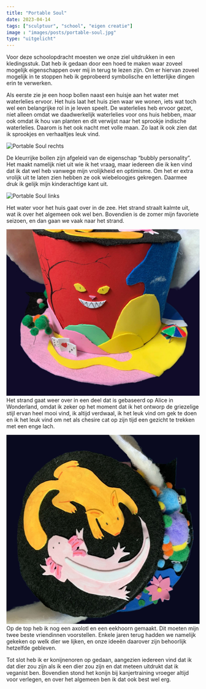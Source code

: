 ```yaml
---
title: "Portable Soul"
date: 2023-04-14
tags: ["sculptuur", "school", "eigen creatie"]
image : "images/posts/portable-soul.jpg"
type: "uitgelicht"
---
```


Voor deze schoolopdracht moesten we onze ziel uitdrukken in een kledingsstuk. Dat heb ik gedaan door een hoed te maken waar zoveel mogelijk eigenschappen over mij in terug te lezen zijn. Om er hiervan zoveel mogelijk in te stoppen heb ik geprobeerd symbolische en letterlijke dingen erin te verwerken.

Als eerste zie je een hoop bollen naast een huisje aan het water met waterlelies ervoor. Het huis laat het huis zien waar we wonen, iets wat toch wel een belangrijke rol in je leven speelt. De waterlelies heb ervoor gezet, niet alleen omdat we daadwerkelijk waterlelies voor ons huis hebben, maar ook omdat ik hou van planten en dit verwijst naar het sprookje indische waterlelies. Daarom is het ook nacht met volle maan. Zo laat ik ook zien dat ik sprookjes en verhaaltjes leuk vind.

![Portable Soul rechts](portable-soul-rechts.png)

De kleurrijke bollen zijn afgeleid van de eigenschap “bubbly personality”. Het maakt namelijk niet uit wie ik het vraag, maar iedereen die ik ken vind dat ik dat wel heb vanwege mijn vrolijkheid en optimisme. Om het er extra vrolijk uit te laten zien hebben ze ook wiebeloogjes gekregen. Daarmee druk ik gelijk mijn kinderachtige kant uit.

![Portable Soul links](portable-soul-links.png)

Het water voor het huis gaat over in de zee. Het strand straalt kalmte uit, wat ik over het algemeen ook wel ben. Bovendien is de zomer mijn favoriete seizoen, en dan gaan we vaak naar het strand.


![Portable Soul achter](portable-soul-achterkant.jpg)
Het strand gaat weer over in een deel dat is gebaseerd op Alice in Wonderland, omdat ik zeker op het moment dat ik het ontworp de griezelige stijl ervan heel mooi vind, ik altijd verdwaal, ik het leuk vind om gek te doen en ik het leuk vind om net als chesire cat op zijn tijd een gezicht te trekken met een enge lach.


![Portable Soul Bovenkant](portable-soul-bovenkant.jpg)
Op de top heb ik nog een axolotl en een eekhoorn gemaakt. Dit moeten mijn twee beste vriendinnen voorstellen. Enkele jaren terug hadden we namelijk gekeken op welk dier we lijken, en onze ideeën daarover zijn behoorlijk hetzelfde gebleven.


Tot slot heb ik er konijnenoren op gedaan, aangezien iedereen vind dat ik dat dier zou zijn als ik een dier zou zijn en dat meteen uitdrukt dat ik veganist ben. Bovendien stond het konijn bij kanjertraining vroeger altijd voor verlegen, en over het algemeen ben ik dat ook best wel erg.

